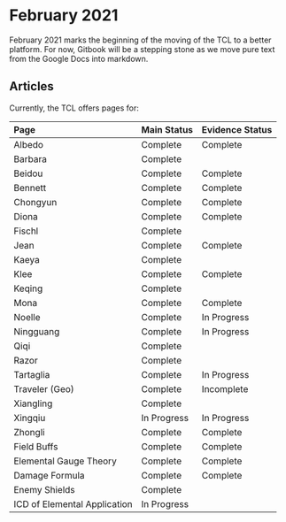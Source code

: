 # February 2021

February 2021 marks the beginning of the moving of the TCL to a better platform. For now, Gitbook will be a stepping stone as we move pure text from the Google Docs into markdown.

## Articles

Currently, the TCL offers pages for:

| Page | Main Status | Evidence Status |
| :--- | :--- | :--- |
| Albedo | Complete | Complete |
| Barbara | Complete |  |
| Beidou | Complete | Complete |
| Bennett | Complete | Complete |
| Chongyun | Complete | Complete |
| Diona | Complete | Complete |
| Fischl | Complete |  |
| Jean | Complete | Complete |
| Kaeya | Complete |  |
| Klee | Complete | Complete |
| Keqing | Complete |  |
| Mona | Complete | Complete |
| Noelle | Complete | In Progress |
| Ningguang | Complete | In Progress |
| Qiqi | Complete |  |
| Razor | Complete |  |
| Tartaglia | Complete | In Progress |
| Traveler \(Geo\) | Complete | Incomplete |
| Xiangling | Complete |  |
| Xingqiu | In Progress | In Progress |
| Zhongli | Complete | Complete |
| Field Buffs | Complete | Complete |
| Elemental Gauge Theory | Complete | Complete |
| Damage Formula | Complete | Complete |
| Enemy Shields | Complete |  |
| ICD of Elemental Application | In Progress |  |

